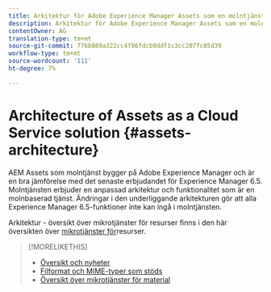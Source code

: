 ```yaml
---
title: Arkitektur för Adobe Experience Manager Assets som en molntjänst
description: Arkitektur för Adobe Experience Manager Assets som en molntjänst
contentOwner: AG
translation-type: tm+mt
source-git-commit: 776b089a322cc4f86fdcb9ddf1c3cc207fc85d39
workflow-type: tm+mt
source-wordcount: '111'
ht-degree: 7%

---
```



# Architecture of Assets as a Cloud Service solution {#assets-architecture}

AEM Assets som molntjänst bygger på Adobe Experience Manager och är en bra jämförelse med det senaste erbjudandet för Experience Manager 6.5. Molntjänsten erbjuder en anpassad arkitektur och funktionalitet som är en molnbaserad tjänst. Ändringar i den underliggande arkitekturen gör att alla Experience Manager 6.5-funktioner inte kan ingå i molntjänsten.

Arkitektur - översikt över mikrotjänster för resurser finns i den här översikten över [mikrotjänster för](asset-microservices-overview.md#asset-microservices-architecture)resurser.

>[!MORELIKETHIS]
>
>* [Översikt och nyheter](/help/assets/overview.md)
>* [Filformat och MIME-typer som stöds](file-format-support.md)
>* [Översikt över mikrotjänster för material](asset-microservices-overview.md)

